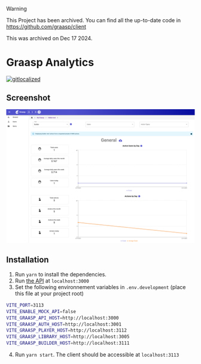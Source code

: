 > [!WARNING]
> This Project has been archived. You can find all the up-to-date code in https://github.com/graasp/client
> 
> This was archived on Dec 17 2024.

# Graasp Analytics

[![gitlocalized ](https://gitlocalize.com/repo/8871/whole_project/badge.svg)](https://gitlocalize.com/repo/8871?utm_source=badge)

## Screenshot

<img width="1381" alt="graasp analytics" src="docs/assets/screenshot-v1.3.0.png">

## Installation

1. Run `yarn` to install the dependencies.
2. Run [the API](https://github.com/graasp/graasp) at `localhost:3000`
3. Set the following environnement variables in `.env.development` (place this file at your project root)

```sh
VITE_PORT=3113
VITE_ENABLE_MOCK_API=false
VITE_GRAASP_API_HOST=http://localhost:3000
VITE_GRAASP_AUTH_HOST=http://localhost:3001
VITE_GRAASP_PLAYER_HOST=http://localhost:3112
VITE_GRAASP_LIBRARY_HOST=http://localhost:3005
VITE_GRAASP_BUILDER_HOST=http://localhost:3111
```

4. Run `yarn start`. The client should be accessible at `localhost:3113`

